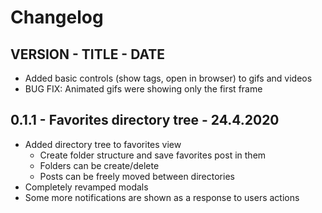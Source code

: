 # Changelog
## VERSION - TITLE - DATE
- Added basic controls (show tags, open in browser) to gifs and videos
- BUG FIX: Animated gifs were showing only the first frame

## 0.1.1 - Favorites directory tree - 24.4.2020
- Added directory tree to favorites view
	- Create folder structure and save favorites post in them
	- Folders can be create/delete
	- Posts can be freely moved between directories
- Completely revamped modals
- Some more notifications are shown as a response to users actions